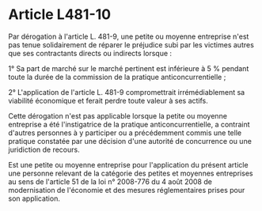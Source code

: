 # Article L481-10

Par dérogation à l'article L. 481-9, une petite ou moyenne entreprise n'est pas tenue solidairement de réparer le préjudice subi par les victimes autres que ses contractants directs ou indirects lorsque :

1° Sa part de marché sur le marché pertinent est inférieure à 5 % pendant toute la durée de la commission de la pratique anticoncurrentielle ;

2° L'application de l'article L. 481-9 compromettrait irrémédiablement sa viabilité économique et ferait perdre toute valeur à ses actifs.

Cette dérogation n'est pas applicable lorsque la petite ou moyenne entreprise a été l'instigatrice de la pratique anticoncurrentielle, a contraint d'autres personnes à y participer ou a précédemment commis une telle pratique constatée par une décision d'une autorité de concurrence ou une juridiction de recours.

Est une petite ou moyenne entreprise pour l'application du présent article une personne relevant de la catégorie des petites et moyennes entreprises au sens de l'article 51 de la loi n° 2008-776 du 4 août 2008 de modernisation de l'économie et des mesures réglementaires prises pour son application.
